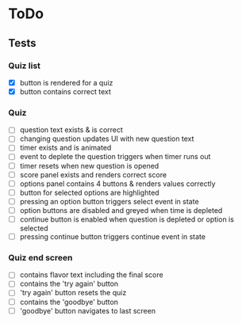 # ToDo

## Tests

### Quiz list

- [x] button is rendered for a quiz
- [x] button contains correct text

### Quiz

- [ ] question text exists & is correct
- [ ] changing question updates UI with new question text
- [ ] timer exists and is animated
- [ ] event to deplete the question triggers when timer runs out
- [ ] timer resets when new question is opened
- [ ] score panel exists and renders correct score
- [ ] options panel contains 4 buttons & renders values correctly
- [ ] button for selected options are highlighted
- [ ] pressing an option button triggers select event in state
- [ ] option buttons are disabled and greyed when time is depleted
- [ ] continue button is enabled when question is depleted or option is selected
- [ ] pressing continue button triggers continue event in state

### Quiz end screen

- [ ] contains flavor text including the final score
- [ ] contains the 'try again' button
- [ ] 'try again' button resets the quiz
- [ ] contains the 'goodbye' button
- [ ] 'goodbye' button navigates to last screen
